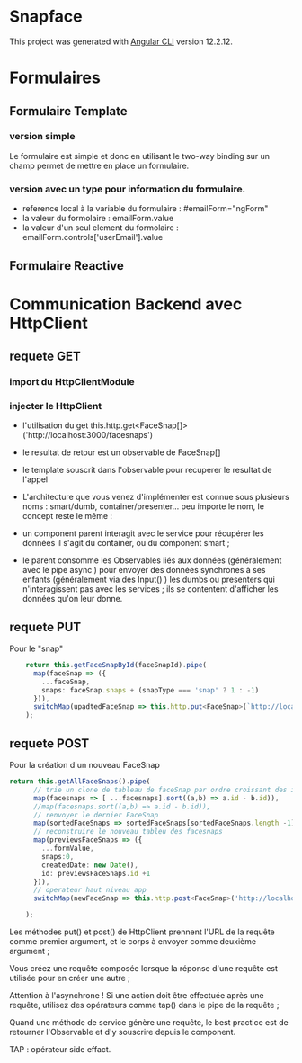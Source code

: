 # Snapface

This project was generated with [Angular CLI](https://github.com/angular/angular-cli) version 12.2.12.

# Formulaires
## Formulaire Template 
### version simple
Le formulaire est simple et donc en utilisant le two-way binding sur un champ permet de mettre en place un formulaire.
 ### version avec un type pour information du formulaire.
 - reference local à la variable du formulaire : #emailForm="ngForm"
 - la valeur du formolaire : emailForm.value
 - la valeur d'un seul element du formolaire :  emailForm.controls['userEmail'].value
## Formulaire Reactive

# Communication  Backend avec HttpClient
## requete GET
### import du HttpClientModule
### injecter le HttpClient
- l'utilisation du get
    this.http.get<FaceSnap[]>('http://localhost:3000/facesnaps')
- le resultat de retour est un observable de FaceSnap[]
- le template souscrit dans l'observable pour recuperer le resultat de l'appel
- L'architecture que vous venez d'implémenter est connue sous plusieurs noms : smart/dumb, container/presenter… peu importe le nom, le concept reste le même :

- un component parent interagit avec le service pour récupérer les données 
il s'agit du container, ou du component smart ;
- le parent consomme les Observables liés aux données (généralement avec le pipe  async  ) pour envoyer des données synchrones à ses enfants (généralement via des  Input()  ) 
les dumbs ou presenters qui n'interagissent pas avec les services ; 
ils se contentent d'afficher les données qu'on leur donne.

## requete PUT
Pour le "snap"


```TypeScript 
    return this.getFaceSnapById(faceSnapId).pipe(
      map(faceSnap => ({
        ...faceSnap,
        snaps: faceSnap.snaps + (snapType === 'snap' ? 1 : -1)
      })),
      switchMap(upadtedFaceSnap => this.http.put<FaceSnap>(`http://localhost:3000/facesnaps/${faceSnapId}`, upadtedFaceSnap))
    );
```
## requete POST
Pour la création d'un nouveau FaceSnap

```TypeScript 
return this.getAllFaceSnaps().pipe(
      // trie un clone de tableau de faceSnap par ordre croissant des ids
      map(facesnaps => [ ...facesnaps].sort((a,b) => a.id - b.id)),
      //map(facesnaps.sort((a,b) => a.id - b.id)),
      // renvoyer le dernier FaceSnap
      map(sortedFaceSnaps => sortedFaceSnaps[sortedFaceSnaps.length -1]),
      // reconstruire le nouveau tableu des facesnaps
      map(previewsFaceSnaps => ({
        ...formValue,
        snaps:0,
        createdDate: new Date(),
        id: previewsFaceSnaps.id +1
      })),
      // operateur haut niveau app
      switchMap(newFaceSnap => this.http.post<FaceSnap>('http://localhost:3000/facesnaps', newFaceSnap))

    );
```
Les méthodes  put()  et  post()  de HttpClient prennent l'URL de la requête comme premier argument, et le corps à envoyer comme deuxième argument ;

Vous créez une requête composée lorsque la réponse d'une requête est utilisée pour en créer une autre ;

Attention à l'asynchrone ! Si une action doit être effectuée après une requête, utilisez des opérateurs comme  tap()  dans le  pipe  de la requête ;

Quand une méthode de service génère une requête, le best practice est de retourner l'Observable et d'y souscrire depuis le component.



TAP : opérateur side effact.
